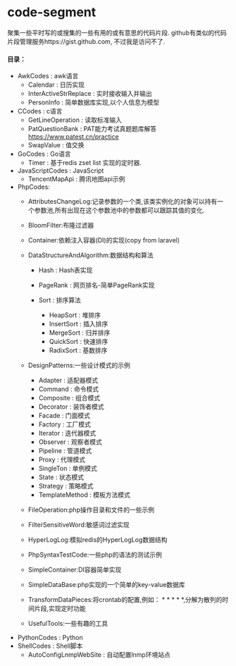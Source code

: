# code-segment
聚集一些平时写的或搜集的一些有用的或有意思的代码片段.
github有类似的代码片段管理服务https://gist.github.com,
不过我是访问不了.

#### 目录：
- AwkCodes : awk语言
  - Calendar : 日历实现
  - InterActiveStrReplace : 实时接收输入并输出
  - PersonInfo : 简单数据库实现,以个人信息为模型
- CCodes : c语言
  - GetLineOperation : 读取标准输入
  - PatQuestionBank : PAT能力考试真题题库解答 https://www.patest.cn/practice
  - SwapValue : 值交换
- GoCodes : Go语言
  - Timer : 基于redis zset list 实现的定时器.
- JavaScriptCodes : JavaScript
  - TencentMapApi : 腾讯地图api示例
- PhpCodes:
  - AttributesChangeLog:记录参数的一个类,该类实例化的对象可以持有一个参数池,所有出现在这个参数池中的参数都可以跟踪其值的变化.
  
  - BloomFilter:布隆过滤器
  
  - Container:依赖注入容器(DI)的实现(copy from laravel)
  
  - DataStructureAndAlgorithm:数据结构和算法
    - Hash : Hash表实现
  
    - PageRank : 网页排名-简单PageRank实现
  
    - Sort : 排序算法
        - HeapSort : 堆排序
        - InsertSort : 插入排序
        - MergeSort : 归并排序
        - QuickSort : 快速排序
        - RadixSort : 基数排序 
  
  - DesignPatterns:一些设计模式的示例
    - Adapter : 适配器模式
    - Command : 命令模式
    - Composite : 组合模式
    - Decorator : 装饰者模式
    - Facade : 门面模式
    - Factory : 工厂模式
    - Iterator : 迭代器模式
    - Observer : 观察者模式
    - Pipeline : 管道模式
    - Proxy : 代理模式
    - SingleTon : 单例模式
    - State : 状态模式
    - Strategy : 策略模式
    - TemplateMethod : 模板方法模式
  
  - FileOperation:php操作目录和文件的一些示例
  
  - FilterSensitiveWord:敏感词过滤实现
  
  - HyperLogLog:模拟redis的HyperLogLog数据结构
  
  - PhpSyntaxTestCode:一些php的语法的测试示例
  
  - SimpleContainer:DI容器简单实现
  
  - SimpleDataBase:php实现的一个简单的key-value数据库
  
  - TransformDataPieces:将crontab的配置,例如： * * * * *,分解为散列的时间片段,实现定时功能
  
  - UsefulTools:一些有趣的工具
- PythonCodes : Python
- ShellCodes : Shell脚本
  - AutoConfigLnmpWebSite : 自动配置lnmp环境站点

